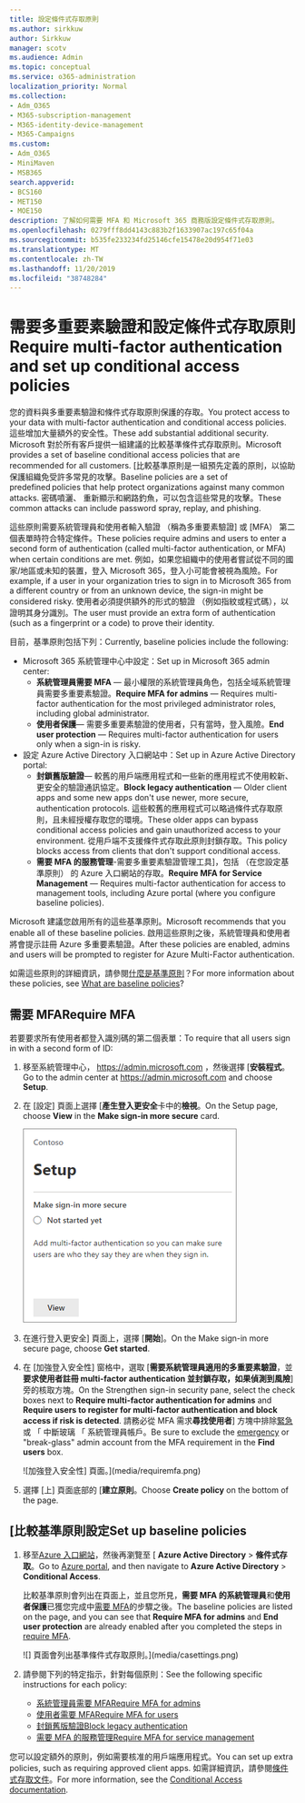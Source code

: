 ```yaml
---
title: 設定條件式存取原則
ms.author: sirkkuw
author: Sirkkuw
manager: scotv
ms.audience: Admin
ms.topic: conceptual
ms.service: o365-administration
localization_priority: Normal
ms.collection:
- Adm_O365
- M365-subscription-management
- M365-identity-device-management
- M365-Campaigns
ms.custom:
- Adm_O365
- MiniMaven
- MSB365
search.appverid:
- BCS160
- MET150
- MOE150
description: 了解如何需要 MFA 和 Microsoft 365 商務版設定條件式存取原則。
ms.openlocfilehash: 0279fff8dd4143c883b2f1633907ac197c65f04a
ms.sourcegitcommit: b535fe233234fd25146cfe15478e20d954f71e03
ms.translationtype: MT
ms.contentlocale: zh-TW
ms.lasthandoff: 11/20/2019
ms.locfileid: "38748284"
---
```

# <a name="require-multi-factor-authentication-and-set-up-conditional-access-policies"></a><span data-ttu-id="93a66-103">需要多重要素驗證和設定條件式存取原則</span><span class="sxs-lookup"><span data-stu-id="93a66-103">Require multi-factor authentication and set up conditional access policies</span></span>

<span data-ttu-id="93a66-104">您的資料與多重要素驗證和條件式存取原則保護的存取。</span><span class="sxs-lookup"><span data-stu-id="93a66-104">You protect access to your data with multi-factor authentication and conditional access policies.</span></span> <span data-ttu-id="93a66-105">這些增加大量額外的安全性。</span><span class="sxs-lookup"><span data-stu-id="93a66-105">These add substantial additional security.</span></span> <span data-ttu-id="93a66-106">Microsoft 對於所有客戶提供一組建議的比較基準條件式存取原則。</span><span class="sxs-lookup"><span data-stu-id="93a66-106">Microsoft provides a set of baseline conditional access policies that are recommended for all customers.</span></span> <span data-ttu-id="93a66-107">[比較基準原則是一組預先定義的原則，以協助保護組織免受許多常見的攻擊。</span><span class="sxs-lookup"><span data-stu-id="93a66-107">Baseline policies are a set of predefined policies that help protect organizations against many common attacks.</span></span> <span data-ttu-id="93a66-108">密碼噴灑、 重新顯示和網路釣魚，可以包含這些常見的攻擊。</span><span class="sxs-lookup"><span data-stu-id="93a66-108">These common attacks can include password spray, replay, and phishing.</span></span>

<span data-ttu-id="93a66-109">這些原則需要系統管理員和使用者輸入驗證 （稱為多重要素驗證] 或 [MFA） 第二個表單時符合特定條件。</span><span class="sxs-lookup"><span data-stu-id="93a66-109">These policies require admins and users to enter a second form of authentication (called multi-factor authentication, or MFA) when certain conditions are met.</span></span> <span data-ttu-id="93a66-110">例如，如果您組織中的使用者嘗試從不同的國家/地區或未知的裝置，登入 Microsoft 365，登入小可能會被視為風險。</span><span class="sxs-lookup"><span data-stu-id="93a66-110">For example, if a user in your organization tries to sign in to Microsoft 365 from a different country or from an unknown device, the sign-in might be considered risky.</span></span> <span data-ttu-id="93a66-111">使用者必須提供額外的形式的驗證 （例如指紋或程式碼），以證明其身分識別。</span><span class="sxs-lookup"><span data-stu-id="93a66-111">The user must provide an extra form of authentication (such as a fingerprint or a code) to prove their identity.</span></span> 

<span data-ttu-id="93a66-112">目前，基準原則包括下列：</span><span class="sxs-lookup"><span data-stu-id="93a66-112">Currently, baseline policies include the following:</span></span>
- <span data-ttu-id="93a66-113">Microsoft 365 系統管理中心中設定：</span><span class="sxs-lookup"><span data-stu-id="93a66-113">Set up in Microsoft 365 admin center:</span></span>
    - <span data-ttu-id="93a66-114">**系統管理員需要 MFA** — 最小權限的系統管理員角色，包括全域系統管理員需要多重要素驗證。</span><span class="sxs-lookup"><span data-stu-id="93a66-114">**Require MFA for admins** — Requires multi-factor authentication for the most privileged administrator roles, including global administrator.</span></span>
    - <span data-ttu-id="93a66-115">**使用者保護**— 需要多重要素驗證的使用者，只有當時，登入風險。</span><span class="sxs-lookup"><span data-stu-id="93a66-115">**End user protection** — Requires multi-factor authentication for users only when a sign-in is risky.</span></span> 
- <span data-ttu-id="93a66-116">設定 Azure Active Directory 入口網站中：</span><span class="sxs-lookup"><span data-stu-id="93a66-116">Set up in Azure Active Directory portal:</span></span>
    - <span data-ttu-id="93a66-117">**封鎖舊版驗證**— 較舊的用戶端應用程式和一些新的應用程式不使用較新、 更安全的驗證通訊協定。</span><span class="sxs-lookup"><span data-stu-id="93a66-117">**Block legacy authentication** — Older client apps and some new apps don't use newer, more secure, authentication protocols.</span></span> <span data-ttu-id="93a66-118">這些較舊的應用程式可以略過條件式存取原則，且未經授權存取您的環境。</span><span class="sxs-lookup"><span data-stu-id="93a66-118">These older apps can bypass conditional access policies and gain unauthorized access to your environment.</span></span> <span data-ttu-id="93a66-119">從用戶端不支援條件式存取此原則封鎖存取。</span><span class="sxs-lookup"><span data-stu-id="93a66-119">This policy blocks access from clients that don't support conditional access.</span></span> 
    - <span data-ttu-id="93a66-120">**需要 MFA 的服務管理**-需要多重要素驗證管理工具]，包括 （在您設定基準原則） 的 Azure 入口網站的存取。</span><span class="sxs-lookup"><span data-stu-id="93a66-120">**Require MFA for Service Management** — Requires multi-factor authentication for access to management tools, including Azure portal (where you configure baseline policies).</span></span> 

<span data-ttu-id="93a66-121">Microsoft 建議您啟用所有的這些基準原則。</span><span class="sxs-lookup"><span data-stu-id="93a66-121">Microsoft recommends that you enable all of these baseline policies.</span></span> <span data-ttu-id="93a66-122">啟用這些原則之後，系統管理員和使用者將會提示註冊 Azure 多重要素驗證。</span><span class="sxs-lookup"><span data-stu-id="93a66-122">After these policies are enabled, admins and users will be prompted to register for Azure Multi-Factor authentication.</span></span>

<span data-ttu-id="93a66-123">如需這些原則的詳細資訊，請參閱[什麼是基準原則](https://docs.microsoft.com/azure/active-directory/conditional-access/concept-baseline-protection)？</span><span class="sxs-lookup"><span data-stu-id="93a66-123">For more information about these policies, see [What are baseline policies](https://docs.microsoft.com/azure/active-directory/conditional-access/concept-baseline-protection)?</span></span>


## <a name="require-mfa"></a><span data-ttu-id="93a66-124">需要 MFA</span><span class="sxs-lookup"><span data-stu-id="93a66-124">Require MFA</span></span>

<span data-ttu-id="93a66-125">若要要求所有使用者都登入識別碼的第二個表單：</span><span class="sxs-lookup"><span data-stu-id="93a66-125">To require that all users sign in with a second form of ID:</span></span>

1. <span data-ttu-id="93a66-126">移至系統管理中心， <a href="https://go.microsoft.com/fwlink/p/?linkid=837890" target="_blank">https://admin.microsoft.com</a> ，然後選擇 [**安裝程式**。</span><span class="sxs-lookup"><span data-stu-id="93a66-126">Go to the admin center at <a href="https://go.microsoft.com/fwlink/p/?linkid=837890" target="_blank">https://admin.microsoft.com</a> and choose **Setup**.</span></span>

2. <span data-ttu-id="93a66-127">在 [設定] 頁面上選擇 [**產生登入更安全**卡中的**檢視**。</span><span class="sxs-lookup"><span data-stu-id="93a66-127">On the Setup page, choose **View** in the **Make sign-in more secure** card.</span></span>


    ![請登入更安全的卡片。](media/setupmfa.png)
3. <span data-ttu-id="93a66-129">在進行登入更安全] 頁面上，選擇 [**開始**]。</span><span class="sxs-lookup"><span data-stu-id="93a66-129">On the Make sign-in more secure page, choose **Get started**.</span></span>
 
4. <span data-ttu-id="93a66-130">在 [加強登入安全性] 窗格中，選取 [**需要系統管理員適用的多重要素驗證**，並**要求使用者註冊 multi-factor authentication 並封鎖存取，如果偵測到風險**] 旁的核取方塊。</span><span class="sxs-lookup"><span data-stu-id="93a66-130">On the Strengthen sign-in security pane, select the check boxes next to **Require multi-factor authentication for admins** and **Require users to register for multi-factor authentication and block access if risk is detected**.</span></span>
    <span data-ttu-id="93a66-131">請務必從 MFA 需求**尋找使用者**] 方塊中排除[緊急](m365-campaigns-protect-admin-accounts.md#create-an-emergency-admin-account)或 「 中斷玻璃 「 系統管理員帳戶。</span><span class="sxs-lookup"><span data-stu-id="93a66-131">Be sure to exclude the [emergency](m365-campaigns-protect-admin-accounts.md#create-an-emergency-admin-account) or "break-glass" admin account from the MFA requirement in the **Find users** box.</span></span>
    
    ![加強登入安全性] 頁面。](media/requiremfa.png)

5. <span data-ttu-id="93a66-133">選擇 [上] 頁面底部的 [**建立原則**。</span><span class="sxs-lookup"><span data-stu-id="93a66-133">Choose **Create policy** on the bottom of the page.</span></span>

## <a name="set-up-baseline-policies"></a><span data-ttu-id="93a66-134">[比較基準原則設定</span><span class="sxs-lookup"><span data-stu-id="93a66-134">Set up baseline policies</span></span>

1. <span data-ttu-id="93a66-135">移至[Azure 入口網站](https://portal.azure.com)，然後再瀏覽至 [ **Azure Active Directory** \> **條件式存取**。</span><span class="sxs-lookup"><span data-stu-id="93a66-135">Go to [Azure portal](https://portal.azure.com), and then navigate to **Azure Active Directory** \> **Conditional Access**.</span></span>
    
    <span data-ttu-id="93a66-136">比較基準原則會列出在頁面上，並且您所見，**需要 MFA 的系統管理員**和**使用者保護**已獲您完成中[需要 MFA](#require-mfa)的步驟之後。</span><span class="sxs-lookup"><span data-stu-id="93a66-136">The baseline policies are listed on the page, and you can see that **Require MFA for admins** and **End user protection** are already enabled after you completed the steps in [require MFA](#require-mfa).</span></span>

    ![] 頁面會列出基準條件式存取原則。](media/casettings.png)
2. <span data-ttu-id="93a66-138">請參閱下列的特定指示，針對每個原則：</span><span class="sxs-lookup"><span data-stu-id="93a66-138">See the following specific instructions for each policy:</span></span>

    - [<span data-ttu-id="93a66-139">系統管理員需要 MFA</span><span class="sxs-lookup"><span data-stu-id="93a66-139">Require MFA for admins</span></span>](https://docs.microsoft.com/azure/active-directory/conditional-access/howto-baseline-protect-administrators)
    - [<span data-ttu-id="93a66-140">使用者需要 MFA</span><span class="sxs-lookup"><span data-stu-id="93a66-140">Require MFA for users</span></span>](https://docs.microsoft.com/azure/active-directory/conditional-access/howto-baseline-protect-end-users)  
    - [<span data-ttu-id="93a66-141">封鎖舊版驗證</span><span class="sxs-lookup"><span data-stu-id="93a66-141">Block legacy authentication</span></span>](https://docs.microsoft.com/azure/active-directory/conditional-access/howto-baseline-protect-legacy-auth)
    - [<span data-ttu-id="93a66-142">需要 MFA 的服務管理</span><span class="sxs-lookup"><span data-stu-id="93a66-142">Require MFA for service management</span></span>](https://docs.microsoft.com/azure/active-directory/conditional-access/howto-baseline-protect-azure)

<span data-ttu-id="93a66-143">您可以設定額外的原則，例如需要核准的用戶端應用程式。</span><span class="sxs-lookup"><span data-stu-id="93a66-143">You can set up extra policies, such as requiring approved client apps.</span></span> <span data-ttu-id="93a66-144">如需詳細資訊，請參閱[條件式存取文件](https://docs.microsoft.com/azure/active-directory/conditional-access/)。</span><span class="sxs-lookup"><span data-stu-id="93a66-144">For more information, see the [Conditional Access documentation](https://docs.microsoft.com/azure/active-directory/conditional-access/).</span></span>
